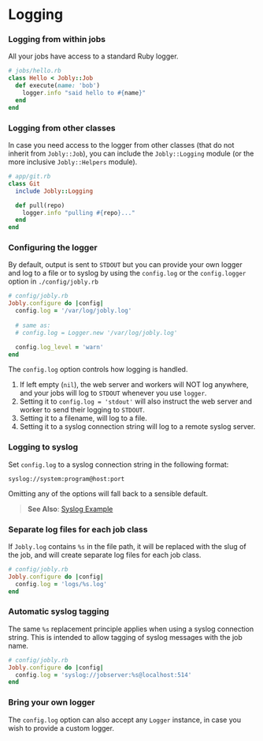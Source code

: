 # Logging

### Logging from within jobs

All your jobs have access to a standard Ruby logger.

```ruby
# jobs/hello.rb
class Hello < Jobly::Job
  def execute(name: 'bob')
    logger.info "said hello to #{name}"
  end
end
```


### Logging from other classes

In case you need access to the logger from other classes (that do not
inherit from `Jobly::Job`), you can include the `Jobly::Logging` module
(or the more inclusive `Jobly::Helpers` module).

```ruby
# app/git.rb
class Git
  include Jobly::Logging

  def pull(repo)
    logger.info "pulling #{repo}..."
  end
end
```


### Configuring the logger

By default, output is sent to `STDOUT` but you can provide your own logger
and log to a file or to syslog by using the `config.log` or the
`config.logger` option in `./config/jobly.rb`

```ruby
# config/jobly.rb
Jobly.configure do |config|
  config.log = '/var/log/jobly.log'
  
  # same as:
  # config.log = Logger.new '/var/log/jobly.log'

  config.log_level = 'warn'
end
```


The `config.log` option controls how logging is handled.

1. If left empty \(`nil`\), the web server and workers will NOT log anywhere,
   and your jobs will log to `STDOUT` whenever you use `logger`.
2. Setting it to `config.log = 'stdout'` will also instruct the web server
   and worker to send their logging to `STDOUT`.
3. Setting it to a filename, will log to a file.
4. Setting it to a syslog connection string will log to a remote syslog server. 

### Logging to syslog

Set `config.log` to a syslog connection string in the following format:

`syslog://system:program@host:port`

Omitting any of the options will fall back to a sensible default.

> <i class='fa fa-arrow-right'></i> **See Also**:
> [Syslog Example](/examples/syslog-example.md)

### Separate log files for each job class

If  `Jobly.log` contains `%s` in the file path, it will be replaced with the
slug of the job, and will create separate log files for each job class.

```ruby
# config/jobly.rb
Jobly.configure do |config|
  config.log = 'logs/%s.log'
end
```


### Automatic syslog tagging

The same `%s` replacement principle applies when using a syslog connection
string. This is intended to allow tagging of syslog messages with the job
name.

```ruby
# config/jobly.rb
Jobly.configure do |config|
  config.log = 'syslog://jobserver:%s@localhost:514'
end
```

### Bring your own logger

The `config.log` option can also accept any `Logger` instance, in case you
wish to provide a custom logger.

